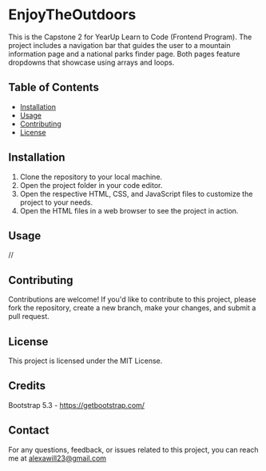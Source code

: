 # EnjoyTheOutdoors

This is the Capstone 2 for YearUp Learn to Code (Frontend Program). The project includes a navigation bar that guides the user to a mountain information page and a national parks finder page. Both pages feature dropdowns that showcase using arrays and loops. 

## Table of Contents

- [Installation](#installation)
- [Usage](#usage)
- [Contributing](#contributing)
- [License](#license)

## Installation

1. Clone the repository to your local machine.
2. Open the project folder in your code editor.
3. Open the respective HTML, CSS, and JavaScript files to customize the project to your needs.
4. Open the HTML files in a web browser to see the project in action.

## Usage

//

## Contributing

Contributions are welcome! If you'd like to contribute to this project, please fork the repository, create a new branch, make your changes, and submit a pull request.

## License

This project is licensed under the MIT License.

## Credits

Bootstrap 5.3 - https://getbootstrap.com/

## Contact

For any questions, feedback, or issues related to this project, you can reach me at alexawill23@gmail.com
 
